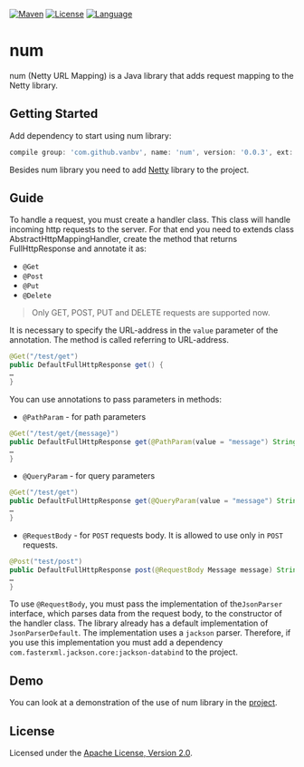 [![Maven](https://img.shields.io/maven-central/v/com.github.vanbv/num.svg)](https://repo.maven.apache.org/maven2/com/github/vanbv/num/)
[![License](https://img.shields.io/hexpm/l/plug.svg)](http://www.apache.org/licenses/LICENSE-2.0.html)
[![Language](https://img.shields.io/badge/Language-Russian-blue.svg)](README.ru-RU.md)
# num
num (Netty URL Mapping) is a Java library that adds request mapping to the Netty library.
## Getting Started
Add dependency to start using num library:
```groovy
compile group: 'com.github.vanbv', name: 'num', version: '0.0.3', ext: 'jar'
```
Besides num library you need to add [Netty](https://netty.io/) library to the project.
## Guide
To handle a request, you must create a handler class. This class will handle incoming http requests to the server. For that end you need to extends class AbstractHttpMappingHandler, create the method that returns FullHttpResponse and annotate it as:
* `@Get`
* `@Post`
* `@Put`
* `@Delete`
> Only GET, POST, PUT and DELETE requests are supported now.

It is necessary to specify the URL-address in the `value` parameter of the annotation. The method is called referring to URL-address.
```java
@Get("/test/get")
public DefaultFullHttpResponse get() {
…
}
```
You can use annotations to pass parameters in methods:
* `@PathParam` - for path parameters
```java
@Get("/test/get/{message}")
public DefaultFullHttpResponse get(@PathParam(value = "message") String message) {
…
}
```
* `@QueryParam` - for query parameters
```java
@Get("/test/get")
public DefaultFullHttpResponse get(@QueryParam(value = "message") String message) {
…
}
```
* `@RequestBody` - for `POST` requests body. It is allowed to use only in `POST` requests.
```java
@Post("test/post")
public DefaultFullHttpResponse post(@RequestBody Message message) String message) {
…
}
```
To use `@RequestBody`, you must pass the implementation of the`JsonParser` interface, which parses data from the request body, to the constructor of the handler class. The library already has a default implementation of `JsonParserDefault`. The implementation uses a `jackson` parser. Therefore, if you use this implementation you must add a dependency `com.fasterxml.jackson.core:jackson-databind` to the project.
## Demo
You can look at a demonstration of the use of num library in the [project](https://github.com/vanbv/num-demo).
## License
Licensed under the [Apache License, Version 2.0](http://www.apache.org/licenses/LICENSE-2.0).
